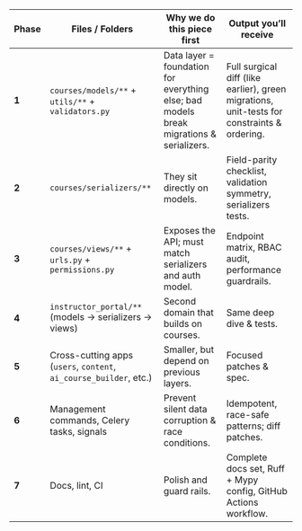 

| Phase | Files / Folders                                                    | Why we do this piece first                                                              | Output you’ll receive                                                                       |
| ----- | ------------------------------------------------------------------ | --------------------------------------------------------------------------------------- | ------------------------------------------------------------------------------------------- |
| **1** | `courses/models/**` + `utils/**` + `validators.py`                 | Data layer = foundation for everything else; bad models break migrations & serializers. | Full surgical diff (like earlier), green migrations, unit-tests for constraints & ordering. |
| **2** | `courses/serializers/**`                                           | They sit directly on models.                                                            | Field-parity checklist, validation symmetry, serializers tests.                             |
| **3** | `courses/views/**` + `urls.py` + `permissions.py`                  | Exposes the API; must match serializers and auth model.                                 | Endpoint matrix, RBAC audit, performance guardrails.                                        |
| **4** | `instructor_portal/**` (models → serializers → views)              | Second domain that builds on courses.                                                   | Same deep dive & tests.                                                                     |
| **5** | Cross-cutting apps (`users`, `content`, `ai_course_builder`, etc.) | Smaller, but depend on previous layers.                                                 | Focused patches & spec.                                                                     |
| **6** | Management commands, Celery tasks, signals                         | Prevent silent data corruption & race conditions.                                       | Idempotent, race-safe patterns; diff patches.                                               |
| **7** | Docs, lint, CI                                                     | Polish and guard rails.                                                                 | Complete docs set, Ruff + Mypy config, GitHub Actions workflow.                             |
